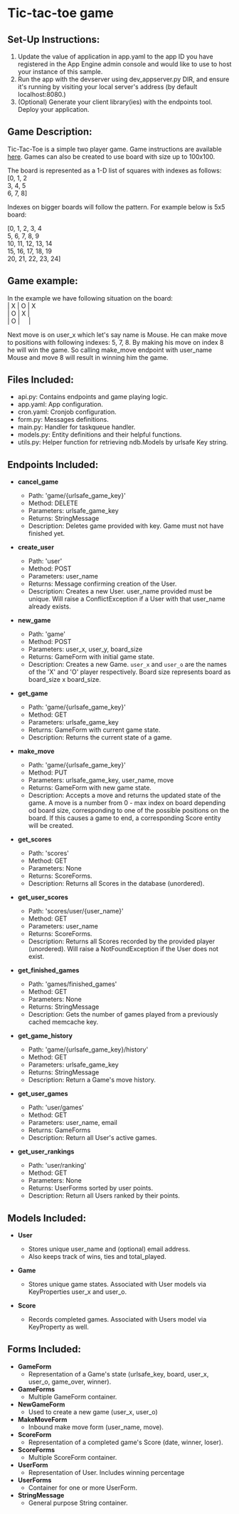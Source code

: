 # Tic-tac-toe game

## Set-Up Instructions:
1.  Update the value of application in app.yaml to the app ID you have registered
 in the App Engine admin console and would like to use to host your instance of this sample.
1.  Run the app with the devserver using dev_appserver.py DIR, and ensure it's
 running by visiting your local server's address (by default localhost:8080.)
1.  (Optional) Generate your client library(ies) with the endpoints tool.
 Deploy your application.
 
 
## Game Description:
Tic-Tac-Toe is a simple two player game. Game instructions are available
[here](https://en.wikipedia.org/wiki/Tic-tac-toe). Games can also be created
to use board with size up to 100x100.

The board is represented as a 1-D list of squares with indexes as follows:  
[0, 1, 2  
 3, 4, 5  
 6, 7, 8]

Indexes on bigger boards will follow the pattern. For example below is 5x5 board:

[0, 1, 2, 3, 4  
 5, 6, 7, 8, 9  
 10, 11, 12, 13, 14  
 15, 16, 17, 18, 19  
 20, 21, 22, 23, 24]


## Game example:
In the example we have following situation on the board:  
| X | O | X  
| O | X |  
| O | &nbsp;&nbsp;&nbsp; |

Next move is on user_x which let's say name is Mouse. He can make move to
positions with following indexes: 5, 7, 8. By making his move on index 8 he
will win the game. So calling make_move endpoint with user_name Mouse and
move 8 will result in winning him the game.


## Files Included:
 - api.py: Contains endpoints and game playing logic.
 - app.yaml: App configuration.
 - cron.yaml: Cronjob configuration.
 - form.py: Messages definitions.
 - main.py: Handler for taskqueue handler.
 - models.py: Entity definitions and their helpful functions.
 - utils.py: Helper function for retrieving ndb.Models by urlsafe Key string.

## Endpoints Included:
 - **cancel_game**
    - Path: 'game/{urlsafe_game_key}'
    - Method: DELETE
    - Parameters: urlsafe_game_key
    - Returns: StringMessage
    - Description: Deletes game provided with key. Game must not have
    finished yet.

 - **create_user**
    - Path: 'user'
    - Method: POST
    - Parameters: user_name
    - Returns: Message confirming creation of the User.
    - Description: Creates a new User. user_name provided must be unique. Will
    raise a ConflictException if a User with that user_name already exists.

 - **new_game**
    - Path: 'game'
    - Method: POST
    - Parameters: user_x, user_y, board_size
    - Returns: GameForm with initial game state.
    - Description: Creates a new Game. `user_x` and `user_o` are the names of the
    'X' and 'O' player respectively. Board size represents board as
    board_size x board_size.

 - **get_game**
    - Path: 'game/{urlsafe_game_key}'
    - Method: GET
    - Parameters: urlsafe_game_key
    - Returns: GameForm with current game state.
    - Description: Returns the current state of a game.

 - **make_move**
    - Path: 'game/{urlsafe_game_key}'
    - Method: PUT
    - Parameters: urlsafe_game_key, user_name, move
    - Returns: GameForm with new game state.
    - Description: Accepts a move and returns the updated state of the game.
    A move is a number from 0 - max index on board depending od board size,
    corresponding to one of the possible positions on the board.
    If this causes a game to end, a corresponding Score entity will be created.

 - **get_scores**
    - Path: 'scores'
    - Method: GET
    - Parameters: None
    - Returns: ScoreForms.
    - Description: Returns all Scores in the database (unordered).

 - **get_user_scores**
    - Path: 'scores/user/{user_name}'
    - Method: GET
    - Parameters: user_name
    - Returns: ScoreForms.
    - Description: Returns all Scores recorded by the provided player (unordered).
    Will raise a NotFoundException if the User does not exist.

 - **get_finished_games**
    - Path: 'games/finished_games'
    - Method: GET
    - Parameters: None
    - Returns: StringMessage
    - Description: Gets the number of games played
    from a previously cached memcache key.

 - **get_game_history**
    - Path: 'game/{urlsafe_game_key}/history'
    - Method: GET
    - Parameters: urlsafe_game_key
    - Returns: StringMessage
    - Description: Return a Game's move history.

 - **get_user_games**
    - Path: 'user/games'
    - Method: GET
    - Parameters: user_name, email
    - Returns: GameForms
    - Description: Return all User's active games.

 - **get_user_rankings**
    - Path: 'user/ranking'
    - Method: GET
    - Parameters: None
    - Returns: UserForms sorted by user points.
    - Description: Return all Users ranked by their points.

## Models Included:
 - **User**
    - Stores unique user_name and (optional) email address.
    - Also keeps track of wins, ties and total_played.

 - **Game**
    - Stores unique game states. Associated with User models via KeyProperties
    user_x and user_o.

 - **Score**
    - Records completed games. Associated with Users model via KeyProperty as
    well.

## Forms Included:
 - **GameForm**
    - Representation of a Game's state (urlsafe_key, board,
    user_x, user_o, game_over, winner).
 - **GameForms**
    - Multiple GameForm container.
 - **NewGameForm**
    - Used to create a new game (user_x, user_o)
 - **MakeMoveForm**
    - Inbound make move form (user_name, move).
 - **ScoreForm**
    - Representation of a completed game's Score (date, winner, loser).
 - **ScoreForms**
    - Multiple ScoreForm container.
 - **UserForm**
    - Representation of User. Includes winning percentage
 - **UserForms**
    - Container for one or more UserForm.
 - **StringMessage**
    - General purpose String container.
